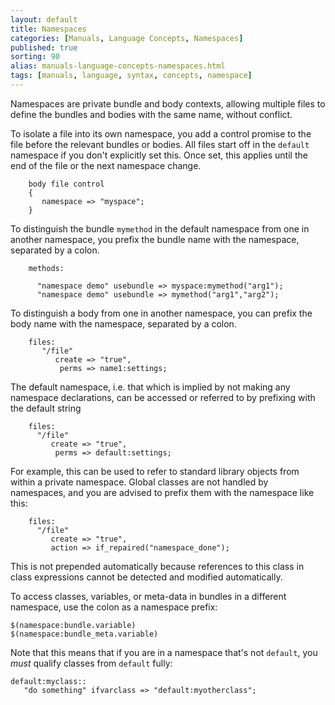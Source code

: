 ```yaml
---
layout: default
title: Namespaces
categories: [Manuals, Language Concepts, Namespaces]
published: true
sorting: 90
alias: manuals-language-concepts-namespaces.html
tags: [manuals, language, syntax, concepts, namespace]
---
```


Namespaces are private bundle and body contexts, allowing multiple files to 
define the bundles and bodies with the same name, without conflict.

To isolate a file into its own namespace, you add a control promise to the 
file before the relevant bundles or bodies. All files start off in the 
`default` namespace if you don't explicitly set this. Once set, this applies 
until the end of the file or the next namespace change.

```cf3
    body file control
    {
       namespace => "myspace"; 
    }
```

To distinguish the bundle `mymethod` in the default namespace from one in 
another namespace, you prefix the bundle name with the namespace, separated by 
a colon.

```cf3
    methods:

      "namespace demo" usebundle => myspace:mymethod("arg1");
      "namespace demo" usebundle => mymethod("arg1","arg2");
```

To distinguish a body from one in another namespace, you can prefix the body name with the namespace, separated by a colon.

```cf3
    files:
       "/file"
          create => "true",
           perms => name1:settings;
```

The default namespace, i.e. that which is implied by not making any namespace 
declarations, can be accessed or referred to by prefixing with the default 
string

```cf3
    files:
      "/file"
         create => "true",
          perms => default:settings;
```

For example, this can be used to refer to standard library objects from within 
a private namespace. Global classes are not handled by namespaces, and you are 
advised to prefix them with the namespace like this:

```cf3
    files:
      "/file"
         create => "true",
         action => if_repaired("namespace_done");
```

This is not prepended automatically because references to this class in class 
expressions cannot be detected and modified automatically.

To access classes, variables, or meta-data in bundles in a different namespace, use the 
colon as a namespace prefix:

    $(namespace:bundle.variable)  
    $(namespace:bundle_meta.variable)  

Note that this means that if you are in a namespace that's not `default`, you *must* qualify classes from `default` fully:

    default:myclass::
       "do something" ifvarclass => "default:myotherclass";

